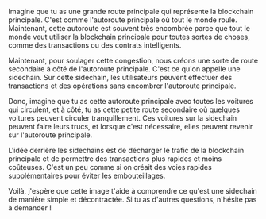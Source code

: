 Imagine que tu as une grande route principale qui représente la blockchain principale. C'est comme l'autoroute principale où tout le monde roule. Maintenant, cette autoroute est souvent très encombrée parce que tout le monde veut utiliser la blockchain principale pour toutes sortes de choses, comme des transactions ou des contrats intelligents.

Maintenant, pour soulager cette congestion, nous créons une sorte de route secondaire à côté de l'autoroute principale. C'est ce qu'on appelle une sidechain. Sur cette sidechain, les utilisateurs peuvent effectuer des transactions et des opérations sans encombrer l'autoroute principale.

Donc, imagine que tu as cette autoroute principale avec toutes les voitures qui circulent, et à côté, tu as cette petite route secondaire où quelques voitures peuvent circuler tranquillement. Ces voitures sur la sidechain peuvent faire leurs trucs, et lorsque c'est nécessaire, elles peuvent revenir sur l'autoroute principale.

L'idée derrière les sidechains est de décharger le trafic de la blockchain principale et de permettre des transactions plus rapides et moins coûteuses. C'est un peu comme si on créait des voies rapides supplémentaires pour éviter les embouteillages.

Voilà, j'espère que cette image t'aide à comprendre ce qu'est une sidechain de manière simple et décontractée. Si tu as d'autres questions, n'hésite pas à demander !
